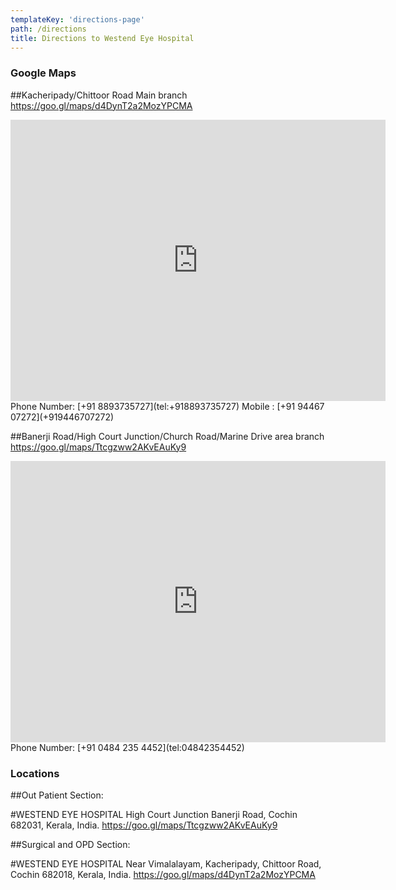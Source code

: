 ```yaml
---
templateKey: 'directions-page'
path: /directions
title: Directions to Westend Eye Hospital
---
```

### Google Maps
##Kacheripady/Chittoor Road Main branch
https://goo.gl/maps/d4DynT2a2MozYPCMA

<iframe src="https://www.google.com/maps/embed?pb=!1m18!1m12!1m3!1d3929.3479795692733!2d76.28056461428199!3d9.988087275980988!2m3!1f0!2f0!3f0!3m2!1i1024!2i768!4f13.1!3m3!1m2!1s0x3b080d5b34c28a81%3A0xdac21978925ed6d4!2sWestend%20Eye%20Hospital!5e0!3m2!1sen!2sin!4v1590402962771!5m2!1sen!2sin" width="600" height="450" frameborder="0" style="border:0;" allowfullscreen="" aria-hidden="false" tabindex="0"></iframe>
Phone Number: [+91 8893735727](tel:+918893735727)
Mobile : [+91 94467 07272](+919446707272)

##Banerji Road/High Court Junction/Church Road/Marine Drive area branch
https://goo.gl/maps/Ttcgzww2AKvEAuKy9

<iframe src="https://www.google.com/maps/embed?pb=!1m18!1m12!1m3!1d3929.394610327357!2d76.27279821428186!3d9.984225676046316!2m3!1f0!2f0!3f0!3m2!1i1024!2i768!4f13.1!3m3!1m2!1s0x3b080d576100a765%3A0xdce329bbecdd7e5d!2sWestend%20Eye%20Hospital!5e0!3m2!1sen!2sin!4v1590402564487!5m2!1sen!2sin" width="600" height="450" frameborder="0" style="border:0;" allowfullscreen="" aria-hidden="false" tabindex="0"></iframe>
Phone Number: [+91 0484 235 4452](tel:04842354452)

### Locations

##Out Patient Section:

#WESTEND EYE HOSPITAL
High Court Junction
Banerji Road,
Cochin 682031,
Kerala, India.
https://goo.gl/maps/Ttcgzww2AKvEAuKy9


##Surgical and OPD Section:

#WESTEND EYE HOSPITAL
Near Vimalalayam,
Kacheripady,
Chittoor Road,
Cochin 682018,
Kerala, India.
https://goo.gl/maps/d4DynT2a2MozYPCMA

